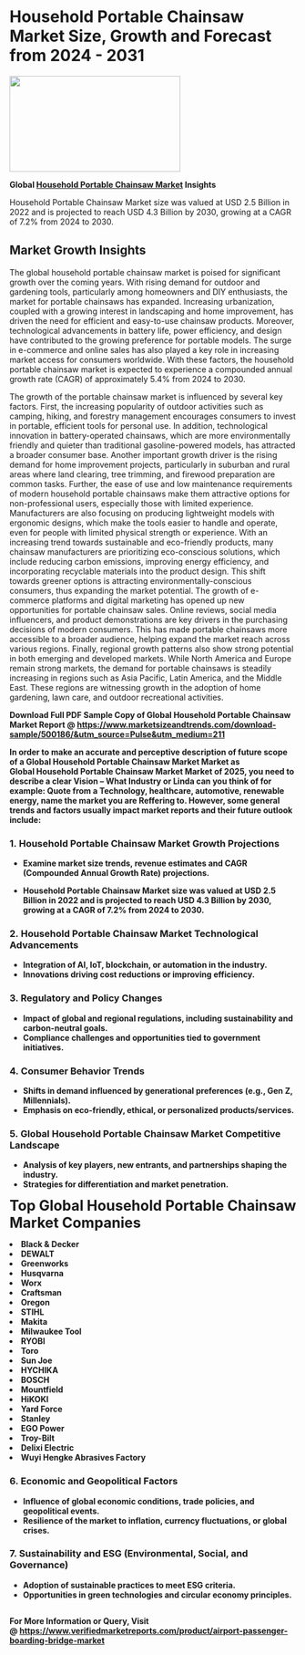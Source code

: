 <H1>Household Portable Chainsaw Market Size, Growth and Forecast from 2024 - 2031</H1><img class="aligncenter size-medium wp-image-584254" src="https://thirdeyenews.in/wp-content/uploads/2024/09/Global-Market-Research-300x168.jpeg" alt="" width="300" height="168" /><p><strong>Global&nbsp;<a href="https://www.marketsizeandtrends.com/download-sample/500186/&amp;utm_source=Pulse&amp;utm_medium=211">Household Portable Chainsaw Market</a> Insights</strong></p><p>Household Portable Chainsaw Market size was valued at USD 2.5 Billion in 2022 and is projected to reach USD 4.3 Billion by 2030, growing at a CAGR of 7.2% from 2024 to 2030.</p><p><h2>Market Growth Insights</h2> <p>The global household portable chainsaw market is poised for significant growth over the coming years. With rising demand for outdoor and gardening tools, particularly among homeowners and DIY enthusiasts, the market for portable chainsaws has expanded. Increasing urbanization, coupled with a growing interest in landscaping and home improvement, has driven the need for efficient and easy-to-use chainsaw products. Moreover, technological advancements in battery life, power efficiency, and design have contributed to the growing preference for portable models. The surge in e-commerce and online sales has also played a key role in increasing market access for consumers worldwide. With these factors, the household portable chainsaw market is expected to experience a compounded annual growth rate (CAGR) of approximately 5.4% from 2024 to 2030.</p> <p><strong></strong></p> <p>The growth of the portable chainsaw market is influenced by several key factors. First, the increasing popularity of outdoor activities such as camping, hiking, and forestry management encourages consumers to invest in portable, efficient tools for personal use. In addition, technological innovation in battery-operated chainsaws, which are more environmentally friendly and quieter than traditional gasoline-powered models, has attracted a broader consumer base. Another important growth driver is the rising demand for home improvement projects, particularly in suburban and rural areas where land clearing, tree trimming, and firewood preparation are common tasks. Further, the ease of use and low maintenance requirements of modern household portable chainsaws make them attractive options for non-professional users, especially those with limited experience. Manufacturers are also focusing on producing lightweight models with ergonomic designs, which make the tools easier to handle and operate, even for people with limited physical strength or experience. With an increasing trend towards sustainable and eco-friendly products, many chainsaw manufacturers are prioritizing eco-conscious solutions, which include reducing carbon emissions, improving energy efficiency, and incorporating recyclable materials into the product design. This shift towards greener options is attracting environmentally-conscious consumers, thus expanding the market potential. The growth of e-commerce platforms and digital marketing has opened up new opportunities for portable chainsaw sales. Online reviews, social media influencers, and product demonstrations are key drivers in the purchasing decisions of modern consumers. This has made portable chainsaws more accessible to a broader audience, helping expand the market reach across various regions. Finally, regional growth patterns also show strong potential in both emerging and developed markets. While North America and Europe remain strong markets, the demand for portable chainsaws is steadily increasing in regions such as Asia Pacific, Latin America, and the Middle East. These regions are witnessing growth in the adoption of home gardening, lawn care, and outdoor recreational activities. <p><strong></p><p><span class=""><strong>Download Full PDF Sample Copy of Global Household Portable Chainsaw Market Report</strong> @ <a href="https://www.marketsizeandtrends.com/download-sample/500186/&amp;utm_source=Pulse&amp;utm_medium=211" target="_blank">https://www.marketsizeandtrends.com/download-sample/500186/&amp;utm_source=Pulse&amp;utm_medium=211</a></span></p><p>In order to make an accurate and perceptive description of future scope of a Global&nbsp;Household Portable Chainsaw Market Market as Global&nbsp;Household Portable Chainsaw Market Market of 2025, you need to describe a clear Vision &ndash; What Industry or Linda can you think of for example: Quote from a Technology, healthcare, automotive, renewable energy, name the market you are Reffering to. However, some general trends and factors usually impact market reports and their future outlook include:</p><h3>1.&nbsp;<strong>Household Portable Chainsaw Market Growth Projections</strong></h3><ul><li>Examine market size trends, revenue estimates and CAGR (Compounded Annual Growth Rate) projections.</li><li><p>Household Portable Chainsaw Market size was valued at USD 2.5 Billion in 2022 and is projected to reach USD 4.3 Billion by 2030, growing at a CAGR of 7.2% from 2024 to 2030.</p></li></ul><h3>2.&nbsp;<strong>Household Portable Chainsaw Market Technological Advancements</strong></h3><ul><li>Integration of AI, IoT, blockchain, or automation in the industry.</li><li>Innovations driving cost reductions or improving efficiency.</li></ul><h3>3.&nbsp;<strong>Regulatory and Policy Changes</strong></h3><ul><li>Impact of global and regional regulations, including sustainability and carbon-neutral goals.</li><li>Compliance challenges and opportunities tied to government initiatives.</li></ul><h3>4.&nbsp;<strong>Consumer Behavior Trends</strong></h3><ul><li>Shifts in demand influenced by generational preferences (e.g., Gen Z, Millennials).</li><li>Emphasis on eco-friendly, ethical, or personalized products/services.</li></ul><h3>5.&nbsp;<strong>Global Household Portable Chainsaw Market Competitive Landscape</strong></h3><ul><li>Analysis of key players, new entrants, and partnerships shaping the industry.</li><li>Strategies for differentiation and market penetration.</li></ul><p data-pm-slice="1 1 []"><span style="color: inherit; font-family: inherit; font-size: 25px;">Top Global Household Portable Chainsaw Market Companies</span></p><div class="" data-test-id=""><p><li>Black & Decker</li><li> DEWALT</li><li> Greenworks</li><li> Husqvarna</li><li> Worx</li><li> Craftsman</li><li> Oregon</li><li> STIHL</li><li> Makita</li><li> Milwaukee Tool</li><li> RYOBI</li><li> Toro</li><li> Sun Joe</li><li> HYCHIKA</li><li> BOSCH</li><li> Mountfield</li><li> HiKOKI</li><li> Yard Force</li><li> Stanley</li><li> EGO Power</li><li> Troy-Bilt</li><li> Delixi Electric</li><li> Wuyi Hengke Abrasives Factory</li></p></div><h3>6.&nbsp;<strong>Economic and Geopolitical Factors</strong></h3><ul><li>Influence of global economic conditions, trade policies, and geopolitical events.</li><li>Resilience of the market to inflation, currency fluctuations, or global crises.</li></ul><h3>7.&nbsp;<strong>Sustainability and ESG (Environmental, Social, and Governance)</strong></h3><ul><li>Adoption of sustainable practices to meet ESG criteria.</li><li>Opportunities in green technologies and circular economy principles.</li></ul><h2><strong style="font-size: 14px;">For More Information or Query, Visit @&nbsp;</strong><a style="background-color: #ffffff; font-size: 14px;" href="https://www.marketsizeandtrends.com/report/household-portable-chainsaw-market/" target="_blank">https://www.verifiedmarketreports.com/product/airport-passenger-boarding-bridge-market</a></h2>
